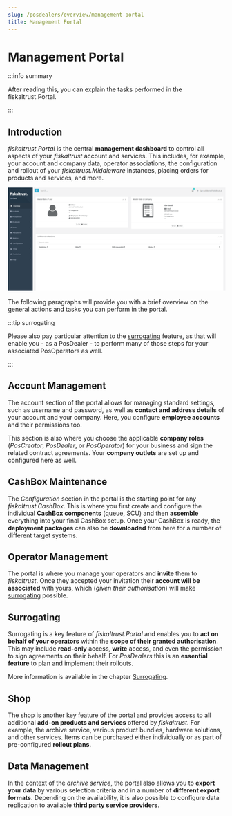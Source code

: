 ```yaml
---
slug: /posdealers/overview/management-portal
title: Management Portal
---
```

# Management Portal

:::info summary

After reading this, you can explain the tasks performed in the fiskaltrust.Portal.

:::



## Introduction

*fiskaltrust.Portal* is the central **management dashboard** to control all aspects of your *fiskaltrust* account and services. This includes, for example, your account and company data, operator associations, the configuration and rollout of your *fiskaltrust.Middleware* instances, placing orders for products and services, and more.

![](./images/portal.png "https://portal-SANDBOX.fiskaltrust.TLD/Home/Dashboard")

The following paragraphs will provide you with a brief overview on the general actions and tasks you can perform in the portal.

:::tip surrogating

Please also pay particular attention to the [surrogating](#surrogating) feature, as that will enable you - as a PosDealer - to perform many of those steps for your associated PosOperators as well.

:::



## Account Management

The account section of the portal allows for managing standard settings, such as username and password, as well as **contact and address details** of your account and your company. Here, you configure **employee accounts** and their permissions too.

This section is also where you choose the applicable **company roles** (*PosCreator*, *PosDealer*, or *PosOperator*) for your business and sign the related contract agreements. Your **company outlets** are set up and configured here as well.



## CashBox Maintenance

The *Configuration* section in the portal is the starting point for any *fiskaltrust.CashBox*. This is where you first create and configure the individual **CashBox components** (queue, SCU) and then **assemble** everything into your final CashBox setup. Once your CashBox is ready, the **deployment packages** can also be **downloaded** from here for a number of different target systems.



## Operator Management

The portal is where you manage your operators and **invite** them to *fiskaltrust*. Once they accepted your invitation their **account will be associated** with yours, which (*given their authorisation*) will make [surrogating](#surrogating) possible.



## Surrogating

Surrogating is a key feature of *fiskaltrust.Portal* and enables you to **act on behalf of your operators** within the **scope of their granted authorisation**. This may include **read-only** access, **write** access, and even the permission to sign agreements on their behalf. For *PosDealers* this is an **essential feature** to plan and implement their rollouts.

More information is available in the chapter [Surrogating](../getting-started/operator-onboarding/surrogating.md).



## Shop

The shop is another key feature of the portal and provides access to all additional **add-on products and services** offered by *fiskaltrust*. For example, the archive service, various product bundles, hardware solutions, and other services. Items can be purchased either individually or as part of pre-configured **rollout plans**.



## Data Management

In the context of the *archive service*, the portal also allows you to **export your data** by various selection criteria and in a number of **different export formats**. Depending on the availability, it is also possible to configure data replication to available **third party service providers**.